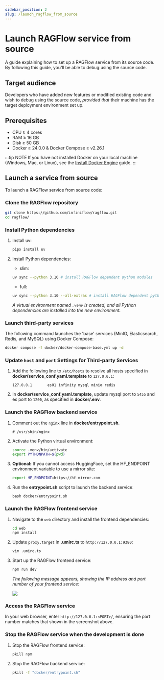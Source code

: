 ```yaml
---
sidebar_position: 2
slug: /launch_ragflow_from_source
---
```


# Launch RAGFlow service from source

A guide explaining how to set up a RAGFlow service from its source code. By following this guide, you'll be able to debug using the source code.

## Target audience

Developers who have added new features or modified existing code and wish to debug using the source code, *provided that* their machine has the target deployment environment set up.

## Prerequisites

- CPU &ge; 4 cores
- RAM &ge; 16 GB
- Disk &ge; 50 GB
- Docker &ge; 24.0.0 & Docker Compose &ge; v2.26.1

:::tip NOTE
If you have not installed Docker on your local machine (Windows, Mac, or Linux), see the [Install Docker Engine](https://docs.docker.com/engine/install/) guide.
:::

## Launch a service from source

To launch a RAGFlow service from source code:

### Clone the RAGFlow repository

```bash
git clone https://github.com/infiniflow/ragflow.git
cd ragflow/
```

### Install Python dependencies

1. Install uv:
   
   ```bash
   pipx install uv
   ```

2. Install Python dependencies:
   - slim:
   ```bash
   uv sync --python 3.10 # install RAGFlow dependent python modules
   ```
   - full:
   ```bash
   uv sync --python 3.10 --all-extras # install RAGFlow dependent python modules
   ```
   *A virtual environment named `.venv` is created, and all Python dependencies are installed into the new environment.*

### Launch third-party services

The following command launches the 'base' services (MinIO, Elasticsearch, Redis, and MySQL) using Docker Compose:

```bash
docker compose -f docker/docker-compose-base.yml up -d
```

### Update `host` and `port` Settings for Third-party Services

1. Add the following line to `/etc/hosts` to resolve all hosts specified in **docker/service_conf.yaml.template** to `127.0.0.1`:

   ```
   127.0.0.1       es01 infinity mysql minio redis
   ```

2. In **docker/service_conf.yaml.template**, update mysql port to `5455` and es port to `1200`, as specified in **docker/.env**.

### Launch the RAGFlow backend service

1. Comment out the `nginx` line in **docker/entrypoint.sh**.

   ```
   # /usr/sbin/nginx
   ```

2. Activate the Python virtual environment:

   ```bash
   source .venv/bin/activate
   export PYTHONPATH=$(pwd)
   ```

3. **Optional:** If you cannot access HuggingFace, set the HF_ENDPOINT environment variable to use a mirror site:
 
   ```bash
   export HF_ENDPOINT=https://hf-mirror.com
   ```

4. Run the **entrypoint.sh** script to launch the backend service:

   ```
   bash docker/entrypoint.sh
   ```

### Launch the RAGFlow frontend service

1. Navigate to the `web` directory and install the frontend dependencies:

   ```bash
   cd web
   npm install
   ```

2. Update `proxy.target` in **.umirc.ts** to `http://127.0.0.1:9380`:

   ```bash
   vim .umirc.ts
   ```

3. Start up the RAGFlow frontend service:

   ```bash
   npm run dev 
   ```

   *The following message appears, showing the IP address and port number of your frontend service:*  

   ![](https://github.com/user-attachments/assets/0daf462c-a24d-4496-a66f-92533534e187)

### Access the RAGFlow service

In your web browser, enter `http://127.0.0.1:<PORT>/`, ensuring the port number matches that shown in the screenshot above.

### Stop the RAGFlow service when the development is done

1. Stop the RAGFlow frontend service:
   ```bash
   pkill npm
   ```

2. Stop the RAGFlow backend service:
   ```bash
   pkill -f "docker/entrypoint.sh"
   ```
